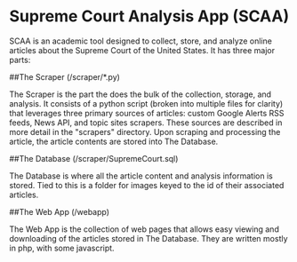 # Supreme Court Analysis App (SCAA)

SCAA is an academic tool designed to collect, store, and analyze online articles about the Supreme Court of the United States.
It has three major parts:

##The Scraper (/scraper/\*.py)

The Scraper is the part the does the bulk of the collection, storage, and analysis. It consists of a python script (broken into 
multiple files for clarity) that leverages three primary sources of articles: custom Google Alerts RSS feeds, News API, and topic sites
scrapers. These sources are described in more detail in the "scrapers" directory. Upon scraping and processing the article, the article
contents are stored into The Database.

##The Database (/scraper/SupremeCourt.sql)

The Database is where all the article content and analysis information is stored. Tied to this is a folder for images keyed to the id
of their associated articles.

##The Web App (/webapp)

The Web App is the collection of web pages that allows easy viewing and downloading of the articles stored in The Database. They
are written mostly in php, with some javascript.
